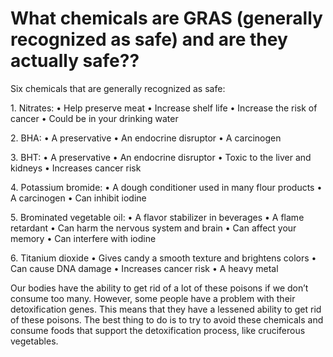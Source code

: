 # What chemicals are GRAS (generally recognized as safe) and are they actually safe??

Six chemicals that are generally recognized as safe: 

1\. Nitrates:  • Help preserve meat  • Increase shelf life  • Increase the risk of cancer  • Could be in your drinking water 

2\. BHA: • A preservative  • An endocrine disruptor  • A carcinogen 

3\. BHT:  • A preservative  • An endocrine disruptor  • Toxic to the liver and kidneys  • Increases cancer risk 

4\. Potassium bromide:  • A dough conditioner used in many flour products  • A carcinogen  • Can inhibit iodine 

5\. Brominated vegetable oil: • A flavor stabilizer in beverages  • A flame retardant  • Can harm the nervous system and brain  • Can affect your memory  • Can interfere with iodine 

6\. Titanium dioxide  • Gives candy a smooth texture and brightens colors  • Can cause DNA damage  • Increases cancer risk  • A heavy metal 

Our bodies have the ability to get rid of a lot of these poisons if we don’t consume too many.  However, some people have a problem with their detoxification genes. This means that they have a lessened ability to get rid of these poisons.  The best thing to do is to try to avoid these chemicals and consume foods that support the detoxification process, like cruciferous vegetables.